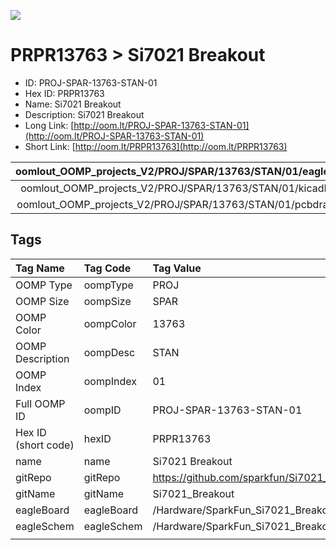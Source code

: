 


  
![][im]
# PRPR13763 > Si7021 Breakout

- ID: PROJ-SPAR-13763-STAN-01
- Hex ID: PRPR13763
- Name: Si7021 Breakout
- Description: Si7021 Breakout
- Long Link: [http://oom.lt/PROJ-SPAR-13763-STAN-01](http://oom.lt/PROJ-SPAR-13763-STAN-01)
- Short Link: [http://oom.lt/PRPR13763](http://oom.lt/PRPR13763)
  

|oomlout_OOMP_projects_V2/PROJ/SPAR/13763/STAN/01/eagleImage.png|oomlout_OOMP_projects_V2/PROJ/SPAR/13763/STAN/01/eagleSchemImage.png|oomlout_OOMP_projects_V2/PROJ/SPAR/13763/STAN/01/kicadPcb3dFront.png|oomlout_OOMP_projects_V2/PROJ/SPAR/13763/STAN/01/kicadPcb3dBack.png|
| :---: | :---: | :---: | :---: |
|oomlout_OOMP_projects_V2/PROJ/SPAR/13763/STAN/01/kicadPcb3d.png|oomlout_OOMP_projects_V2/PROJ/SPAR/13763/STAN/01/bomBack.png|oomlout_OOMP_projects_V2/PROJ/SPAR/13763/STAN/01/bomFront.png|oomlout_OOMP_projects_V2/PROJ/SPAR/13763/STAN/01/pcbdraw.svg|
|oomlout_OOMP_projects_V2/PROJ/SPAR/13763/STAN/01/pcbdrawBack.svg||||

## Tags
  

|Tag Name|Tag Code|Tag Value|
| :--- | :--- | :--- |
|OOMP Type|oompType|PROJ|
|OOMP Size|oompSize|SPAR|
|OOMP Color|oompColor|13763|
|OOMP Description|oompDesc|STAN|
|OOMP Index|oompIndex|01|
|Full OOMP ID|oompID|PROJ-SPAR-13763-STAN-01|
|Hex ID (short code)|hexID|PRPR13763|
|name|name|Si7021 Breakout|
|gitRepo|gitRepo|https://github.com/sparkfun/Si7021_Breakout|
|gitName|gitName|Si7021_Breakout|
|eagleBoard|eagleBoard|/Hardware/SparkFun_Si7021_Breakout.brd|
|eagleSchem|eagleSchem|/Hardware/SparkFun_Si7021_Breakout.sch|
||||



[im]: PROJ/SPAR/13763/STAN/01/kicadPcb3d_450.png
